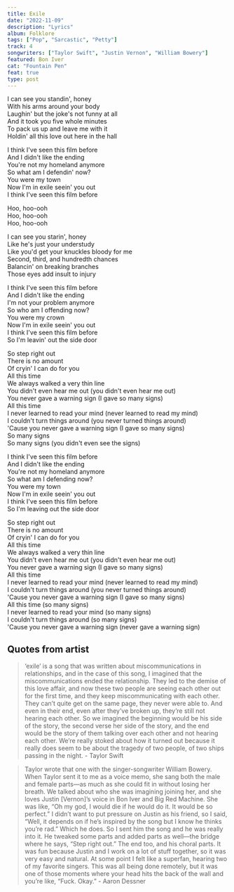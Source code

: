 ```yaml
---
title: Exile
date: "2022-11-09"
description: "Lyrics"
album: Folklore
tags: ["Pop", "Sarcastic", "Petty"]
track: 4
songwriters: ["Taylor Swift", "Justin Vernon", "William Bowery"]
featured: Bon Iver
cat: "Fountain Pen"
feat: true
type: post
---
```


<p className="verse-one">
I can see you standin', honey <br />
With his arms around your body <br />
Laughin' but the joke's not funny at all <br />
And it took you five whole minutes <br />
To pack us up and leave me with it <br />
Holdin' all this love out here in the hall <br />
</p>
<p className="chorus">
I think I've seen this film before <br />
And I didn't like the ending <br />
You're not my homeland anymore <br />
So what am I defendin' now? <br />
You were my town <br />
Now I'm in exile seein' you out <br />
I think I've seen this film before <br />
</p>
<p className="post-chorus">
Hoo, hoo-ooh <br />
Hoo, hoo-ooh <br />
Hoo, hoo-ooh <br />
</p>
<p className="verse-two">
I can see you starin', honey <br />
Like he's just your understudy <br />
Like you'd get your knuckles bloody for me <br />
Second, third, and hundredth chances <br />
Balancin' on breaking branches <br />
Those eyes add insult to injury <br />
</p>
<p className="chorus">
I think I've seen this film before <br />
And I didn't like the ending <br />
I'm not your problem anymore <br />
So who am I offending now? <br />
You were my crown <br />
Now I'm in exile seein' you out <br />
I think I've seen this film before <br />
So I'm leavin' out the side door <br />
</p>
<p className="bridge">
So step right out <br />
There is no amount <br />
Of cryin' I can do for you <br />
All this time <br />
We always walked a very thin line <br />
You didn't even hear me out (you didn't even hear me out) <br />
You never gave a warning sign (I gave so many signs) <br />
All this time <br />
I never learned to read your mind (never learned to read my mind) <br />
I couldn't turn things around (you never turned things around) <br />
'Cause you never gave a warning sign (I gave so many signs) <br />
So many signs <br />
So many signs (you didn't even see the signs) <br />
</p>
<p className="chorus">
I think I've seen this film before <br />
And I didn't like the ending <br />
You're not my homeland anymore <br />
So what am I defending now? <br />
You were my town <br />
Now I'm in exile seein' you out <br />
I think I've seen this film before <br />
So I'm leaving out the side door <br />
</p>
<p className="outro">
So step right out <br />
There is no amount <br />
Of cryin' I can do for you <br />
All this time <br />
We always walked a very thin line <br />
You didn't even hear me out (you didn't even hear me out) <br />
You never gave a warning sign (I gave so many signs) <br />
All this time <br />
I never learned to read your mind (never learned to read my mind) <br />
I couldn't turn things around (you never turned things around) <br />
'Cause you never gave a warning sign (I gave so many signs) <br />
All this time (so many signs) <br />
I never learned to read your mind (so many signs) <br />
I couldn't turn things around (so many signs) <br />
'Cause you never gave a warning sign (never gave a warning sign) <br />
</p>

## Quotes from artist

<blockquote cite="https://www.youtube.com/watch?v=VaRMwgmuTJA">
‘exile’ is a song that was written about miscommunications in relationships, and in the case of this song, I imagined that the miscommunications ended the relationship. They led to the demise of this love affair, and now these two people are seeing each other out for the first time, and they keep miscommunicating with each other. They can’t quite get on the same page, they never were able to. And even in their end, even after they’ve broken up, they’re still not hearing each other. So we imagined the beginning would be his side of the story, the second verse her side of the story, and the end would be the story of them talking over each other and not hearing each other. We’re really stoked about how it turned out because it really does seem to be about the tragedy of two people, of two ships passing in the night. - Taylor Swift
</blockquote>

<blockquote cite="https://pitchfork.com/news/the-nationals-aaron-dessner-talks-taylor-swifts-new-album-folklore/">
Taylor wrote that one with the singer-songwriter William Bowery. When Taylor sent it to me as a voice memo, she sang both the male and female parts—as much as she could fit in without losing her breath. We talked about who she was imagining joining her, and she loves Justin [Vernon]’s voice in Bon Iver and Big Red Machine. She was like, “Oh my god, I would die if he would do it. It would be so perfect.” I didn’t want to put pressure on Justin as his friend, so I said, “Well, it depends on if he’s inspired by the song but I know he thinks you’re rad.” Which he does. So I sent him the song and he was really into it. He tweaked some parts and added parts as well—the bridge where he says, “Step right out.” The end too, and his choral parts. It was fun because Justin and I work on a lot of stuff together, so it was very easy and natural. At some point I felt like a superfan, hearing two of my favorite singers. This was all being done remotely, but it was one of those moments where your head hits the back of the wall and you’re like, “Fuck. Okay.” - Aaron Dessner
</blockquote>
